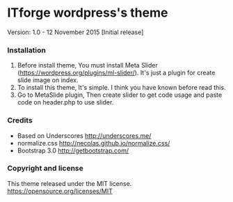 # ITforge wordpress's theme

Version: 1.0 - 12 November 2015 [Initial release]

### Installation

1. Before install theme, You must install Meta Slider (https://wordpress.org/plugins/ml-slider/). It's just a plugin for create slide image on index.
2. To install this theme, It's simple. I think you have known before read this.
3. Go to MetaSlide plugin, Then create slider to get code usage and paste code on header.php to use slider.

### Credits

* Based on Underscores http://underscores.me/
* normalize.css http://necolas.github.io/normalize.css/
* Bootstrap 3.0 http://getbootstrap.com/

### Copyright and license
This theme released under the MIT license. https://opensource.org/licenses/MIT
